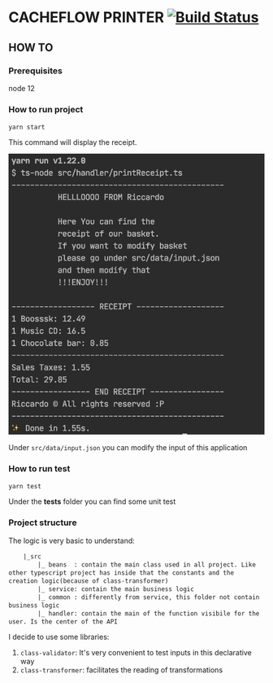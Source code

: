 # CACHEFLOW PRINTER [![Build Status](https://travis-ci.org/ricByte/lambda-cacheflow.svg?branch=master)](https://travis-ci.org/ricByte/lambda-cacheflow)

## HOW TO
### Prerequisites
node 12

### How to run project
```
yarn start
```
This command will display the receipt.

![print image](print.png "Title")

Under `src/data/input.json` you can modify the input of this application

### How to run test
```
yarn test
```
Under the __tests__ folder you can find some unit test

### Project structure
The logic is very basic to understand:
```
    |_src
        |_ beans  : contain the main class used in all project. Like other typescript project has inside that the constants and the creation logic(because of class-transformer)
        |_ service: contain the main business logic
        |_ common : differently from service, this folder not contain business logic
        |_ handler: contain the main of the function visibile for the user. Is the center of the API 
```
I decide to use some libraries:

1. `class-validator`: It's very convenient to test inputs in this declarative way
2. `class-transformer`: facilitates the reading of transformations